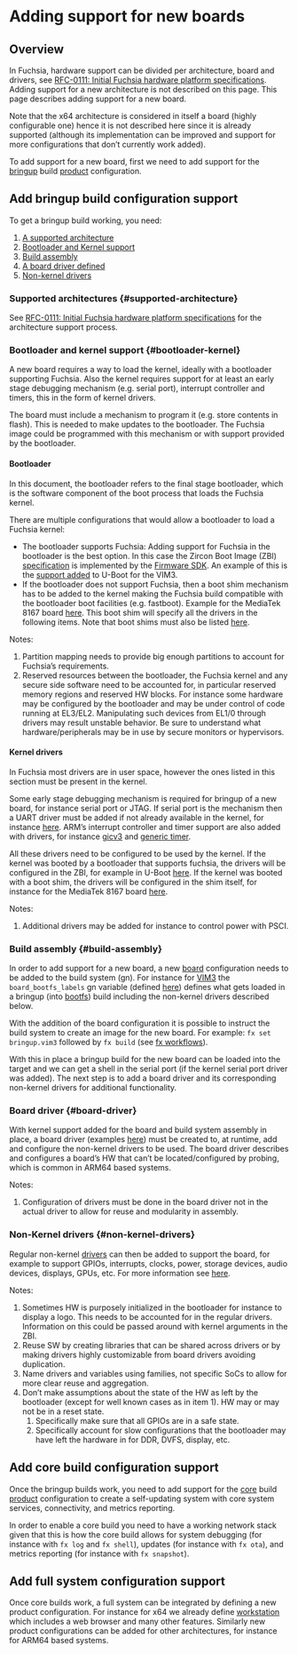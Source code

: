 # Adding support for new boards

## Overview

In Fuchsia, hardware support can be divided per architecture, board and drivers, see [RFC-0111:
Initial Fuchsia hardware platform specifications][rfc-0111]. Adding support for a new architecture
is not described on this page. This page describes adding support for a new board.

Note that the x64 architecture is considered in itself a board (highly configurable one)
hence it is not described here since it is already supported (although its implementation can be
improved and support for more configurations that don’t currently work added).

To add support for a new board, first we need to add support for the
[bringup](https://fuchsia.googlesource.com/fuchsia/+/main/products/bringup.gni) build
[product](https://fuchsia.googlesource.com/fuchsia/+/main/products/README.md) configuration.

## Add bringup build configuration support

To get a bringup build working, you need:

1. [A supported architecture](#supported-architecture)
1. [Bootloader and Kernel support](#bootloader-kernel)
1. [Build assembly](#build-assembly)
1. [A board driver defined](#board-driver)
1. [Non-kernel drivers](#non-kernel-drivers)

### Supported architectures {#supported-architecture}

See [RFC-0111: Initial Fuchsia hardware platform specifications][rfc-0111] for the architecture
support process.

### Bootloader and kernel support {#bootloader-kernel}

A new board requires a way to load the kernel, ideally with a bootloader supporting Fuchsia. Also
the kernel requires support for at least an early stage debugging mechanism (e.g. serial port),
interrupt controller and timers, this in the form of kernel drivers.

The board must include a mechanism to program it (e.g. store contents in flash). This is needed to
make updates to the bootloader. The Fuchsia image could be programmed with this mechanism or with
support provided by the bootloader.

#### Bootloader

In this document, the bootloader refers to the final stage bootloader, which is the software component of the boot process that loads the Fuchsia kernel.

There are multiple configurations that would allow a bootloader to load a Fuchsia kernel:

*  The bootloader supports Fuchsia: Adding support for Fuchsia in the bootloader is the best
   option. In this case the Zircon Boot Image (ZBI)
   [specification](https://fuchsia.googlesource.com/fuchsia/+/main/zircon/system/public/zircon/boot/image.h)
   is implemented by the [Firmware
   SDK](https://fuchsia.googlesource.com/fuchsia/+/main/src/firmware/README.md). An example of this
   is the [support added](https://third-party-mirror.googlesource.com/u-boot/+log/refs/heads/vim3)
   to U-Boot for the VIM3.
*  If the bootloader does not support Fuchsia, then a boot shim mechanism has to be added to the
   kernel making the Fuchsia build compatible with the bootloader boot facilities (e.g. fastboot).
   Example for the MediaTek 8167 board
   [here](https://fuchsia.googlesource.com/fuchsia/+/291c26919aa033c472717699cc957b5c8c138bca%5E%21/#F3).
   This boot shim will specify all the drivers in the following items. Note that boot shims must also
   be listed
   [here](https://fuchsia.googlesource.com/fuchsia/+/737dd45d7674dfa8941a865710d2ac2c72aa336c/zircon/kernel/target/arm64/boot-shim/BUILD.gn#118).

Notes:

1. Partition mapping needs to provide big enough partitions to account for Fuchsia’s requirements.
1. Reserved resources between the bootloader, the Fuchsia kernel and any secure side software need
   to be accounted for, in particular reserved memory regions and reserved HW blocks. For instance
   some hardware may be configured by the bootloader and may be under control of code running at
   EL3/EL2. Manipulating such devices from EL1/0 through drivers may result unstable behavior. Be
   sure to understand what hardware/peripherals may be in use by secure monitors or hypervisors.

#### Kernel drivers

In Fuchsia most drivers are in user space, however the ones listed in this section must be present
in the kernel.

Some early stage debugging mechanism is required for bringup of a new board, for instance serial
port or JTAG. If serial port is the mechanism then a UART driver must be added if not already
available in the kernel, for instance
[here](https://source.corp.google.com/fuchsia/zircon/kernel/dev/uart/dw8250/;bpv=0). ARM’s interrupt
controller and timer support are also added with drivers, for instance
[gicv3](https://source.corp.google.com/fuchsia/zircon/kernel/dev/interrupt/arm_gic/v3/;bpv=0) and
[generic timer](https://source.corp.google.com/fuchsia/zircon/kernel/dev/timer/arm_generic/).

All these drivers need to be configured to be used by the kernel. If the kernel was booted by a
bootloader that supports fuchsia, the drivers will be configured in the ZBI, for example in U-Boot
[here](https://third-party-mirror.googlesource.com/u-boot/+/0f7b78a526a42235d0edfcfd17290c545b5d80c3/board/khadas/kvim3/zircon.c#551). If
the kernel was booted with a boot shim, the drivers will be configured in the shim itself, for
instance for the MediaTek 8167 board
[here](https://source.corp.google.com/fuchsia/zircon/kernel/target/arm64/board/mt8167s_ref/boot-shim-config.h;l=115;bpv=1;bpt=0;rcl=5ddb969fbe644c34c7391e58733e50e2f16cc3f6).

Notes:

1. Additional drivers may be added for instance to control power with PSCI.

### Build assembly {#build-assembly}

In order to add support for a new board, a new
[board](https://fuchsia.googlesource.com/fuchsia/+/main/boards/) configuration needs to be added to
the build system (gn). For instance for
[VIM3](https://source.corp.google.com/fuchsia/boards/vim3.gni) the `board_bootfs_labels` gn variable
(defined [here](https://cs.opensource.google/fuchsia/fuchsia/+/main:build/board.gni)) defines what
gets loaded in a bringup (into [bootfs][glossary.bootfs]) build including the
non-kernel drivers described below.

With the addition of the board configuration it is possible to instruct the build system to create
an image for the new board. For example: `fx set bringup.vim3` followed by `fx build` (see [fx
workflows][fx]).

With this in place a bringup build for the new board can be loaded into the target and we can get a
shell in the serial port (if the kernel serial port driver was added). The next step is to add a
board driver and its corresponding non-kernel drivers for additional functionality.

### Board driver {#board-driver}

With kernel support added for the board and build system assembly in place, a board driver (examples
[here](https://fuchsia.googlesource.com/fuchsia/+/main/src/devices/board/drivers/)) must be created
to, at runtime, add and configure the non-kernel drivers to be used. The board driver describes and
configures a board’s HW that can’t be located/configured by probing, which is common in ARM64 based
systems.

Notes:

1. Configuration of drivers must be done in the board driver not in the actual driver to allow for
   reuse and modularity in assembly.

### Non-Kernel drivers {#non-kernel-drivers}

Regular non-kernel [drivers][glossary.driver] can then be added to support the board, for example
to support GPIOs, interrupts, clocks, power, storage devices, audio devices, displays, GPUs,
etc. For more information see [here][driver-development].

Notes:

1. Sometimes HW is purposely initialized in the bootloader for instance to display a logo. This
   needs to be accounted for in the regular drivers. Information on this could be passed around with
   kernel arguments in the ZBI.
1. Reuse SW by creating libraries that can be shared across drivers or by making drivers highly
   customizable from board drivers avoiding duplication.
1. Name drivers and variables using families, not specific SoCs to allow for more clear reuse and
   aggregation.
1. Don’t make assumptions about the state of the HW as left by the bootloader (except for well known
   cases as in item 1). HW may or may not be in a reset state.
    1. Specifically make sure that all GPIOs are in a safe state.
    1. Specifically account for slow configurations that the bootloader may have left the hardware
       in for DDR, DVFS, display, etc.

## Add core build configuration support

Once the bringup builds work, you need to add support for the
[core](https://fuchsia.googlesource.com/fuchsia/+/main/products/core.gni) build
[product](https://fuchsia.googlesource.com/fuchsia/+/main/products/README.md) configuration to
create a self-updating system with core system services, connectivity, and metrics reporting.

In order to enable a core build you need to have a working network stack given that this is how the
core build allows for system debugging (for instance with `fx log` and `fx shell`), updates (for
instance with `fx ota`), and metrics reporting (for instance with `fx snapshot`).

## Add full system configuration support

Once core builds work, a full system can be integrated by defining a new product configuration. For
instance for x64 we already define
[workstation](https://fuchsia.googlesource.com/fuchsia/+/main/products/workstation.gni) which
includes a web browser and many other features. Similarly new product configurations can be added
for other architectures, for instance for ARM64 based systems.

<!-- xrefs -->
[glossary.bootfs]: /docs/glossary#bootfs
[glossary.driver]: /docs/glossary#driver
[fx]: /docs/development/build/fx.md
[driver-development]: /docs/development/drivers/developer_guide/driver-development.md
[rfc-0111]: /docs/contribute/governance/rfcs/0111_fuchsia_hardware_specifications.md
